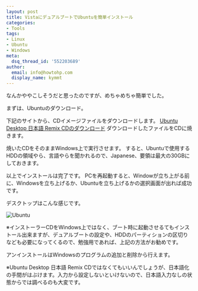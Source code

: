 ```yaml
---
layout: post
title: VistaにデュアルブートでUbuntuを簡単インストール
categories:
- Tools
tags:
- Linux
- Ubuntu
- Windows
meta:
  dsq_thread_id: '552203689'
author:
  email: info@howtohp.com
  display_name: kymmt
---
```


なんかややこしそうだと思ったのですが、めちゃめちゃ簡単でした。

まずは、Ubuntuのダウンロード。

下記のサイトから、CDイメージファイルをダウンロードします。
[Ubuntu Desktop 日本語 Remix CDのダウンロード](http://www.ubuntulinux.jp/products/JA-Localized/download)
ダウンロードしたファイルをCDに焼きます。


焼いたCDをそのままWindows上で実行させます。
すると、Ubuntuで使用するHDDの領域やら、言語やらを聞かれるので、Japanese、要領は最大の30GBにしておきます。


以上でインストールは完了です。
PCを再起動すると、Windowが立ち上がる前に、Windowsを立ち上げるか、Ubuntuを立ち上げるかの選択画面が出れば成功です。

デスクトップはこんな感じです。

![Ubuntu](http://howtohp.com/wp/wp-content/uploads/2008/12/ubuntu-desktop1.png)

※インストーラーCDをWindows上ではなく、ブート時に起動させるてもインストール出来ますが、デュアルブートの設定や、HDDのパーティションの区切りなども必要になってくるので、勉強用であれば、上記の方法がお勧めです。

アンインストールはWindowsのプログラムの追加と削除から行えます。

※Ubuntu Desktop 日本語 Remix CDではなくてもいいんでしょうが、日本語化の手間がはぶけます。入力から設定しないといけないので、日本語入力なしの状態からでは調べるのも大変です。
